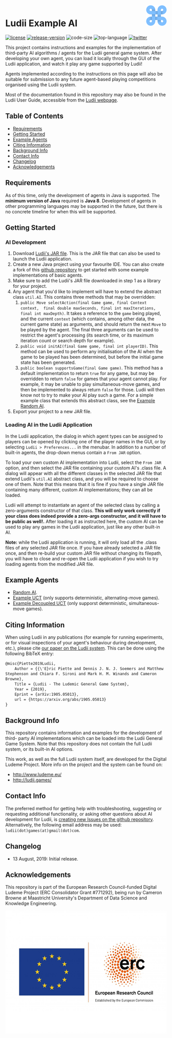 <img align="right" src="./resources/ludii-logo-64x64.png">

# Ludii Example AI

[![license](https://img.shields.io/github/license/Ludeme/LudiiExampleAI)](LICENSE)
[![release-version](https://img.shields.io/github/release-pre/Ludeme/LudiiExampleAI)](https://github.com/Ludeme/LudiiExampleAI/releases)
![code-size](https://img.shields.io/github/languages/code-size/Ludeme/LudiiExampleAI)
![top-language](https://img.shields.io/github/languages/top/Ludeme/LudiiExampleAI)
[![twitter](https://img.shields.io/twitter/follow/ludiigames?style=social)](https://twitter.com/intent/follow?screen_name=ludiigames)

This project contains instructions and examples for the implementation of 
third-party AI algorithms / agents for the Ludii general game system. After
developing your own agent, you can load it locally through the GUI of the
Ludii application, and watch it play any game supported by Ludii! 

Agents implemented according to the instructions on this page will also be
suitable for submission to any future agent-based playing competitions
organised using the Ludii system.

Most of the documentation found in this repository may also be found in
the Ludii User Guide, accessible from the 
[Ludii webpage](http://ludii.games/index.html).

## Table of Contents
- [Requirements](#requirements)
- [Getting Started](#getting-started)
- [Example Agents](#example-agents)
- [Citing Information](#citing-information)
- [Background Info](#background-info)
- [Contact Info](#contact-info)
- [Changelog](#changelog)
- [Acknowledgements](#acknowledgements)

## Requirements

As of this time, only the development of agents in Java is supported. The
**minimum version of Java** required is **Java 8**. Development of agents
in other programming languages may be supported in the future, but there
is no concrete timeline for when this will be supported.

## Getting Started

### AI Development

1. Download [Ludii's JAR file](http://ludii.games/downloads.html). This is the
JAR file that can also be used to launch the Ludii application.
2. Create a new Java project using your favourite IDE. You can also create a
fork of this [github repository](https://github.com/Ludeme/LudiiExampleAI)
to get started with some example implementations of basic agents.
3. Make sure to add the Ludii's JAR file downloaded in step 1 as a library for
your project.
4. Any agent that you'd like to implement will have to extend the abstract class
`util.AI`. This contains three methods that may be overridden:
	1. `public Move selectAction(final Game game, final Context context, 
	final double maxSeconds, final int maxIterations, final int maxDepth)`.
	It takes a reference to the `game` being played, and the current 
	`context` (which contains, among other data, the current game state) as
	arguments, and should return the next `Move` to be played by the agent. 
	The final three arguments can be used to restrict the agent's processing
	(its search time, or its maximum iteration count or search depth for example).
	2. `public void initAI(final Game game, final int playerID)`. This method can be used
	to perform any initialisation of the AI when the game to be played has been
	determined, but before the initial game state has been generated. 
	3. `public boolean supportsGame(final Game game)`. This method has a default implementation
	to return `true` for any game, but may be overridden to return `false` for games
	that your agent cannot play. For example, it may be unable to play simultaneous-move
	games, and then be implemented to always return `false` for those. Ludii will then
	know not to try to make your AI play such a game.
For a simple example class that extends this abstract class, see the 
[Example Random AI](src/random/RandomAI.java).
5. Export your project to a new JAR file.

### Loading AI in the Ludii Application

In the Ludii application, the dialog in which agent types can be assigned to
players can be opened by clicking one of the player names in the GUI, or by
selecting `Ludii > Preferences...` in the menubar. In addition to a
number of built-in agents, the drop-down menus contain a `From JAR` option.

To load your own custom AI implementation into Ludii, select the `From JAR`
option, and then select the JAR file containing your custom AI's .class file.
A dialog will appear with all the different classes in the selected JAR file
that extend Ludii's `util.AI` abstract class, and you will be required to
choose one of them. Note that this means that it is fine if you have a single
JAR file containing many different, custom AI implementations; they can all be
loaded.

Ludii will attempt to instantiate an agent of the selected class by calling
a zero-arguments constructor of that class. **This will only work correctly
if your class does indeed provide a zero-args constructor, and it will have
to be public as well!.** After loading it as instructed here, the custom AI
can be used to play any games in the Ludii application, just like any other
built-in AI.

**Note:** while the Ludii application is running, it will only load all the
.class files of any selected JAR file once. If you have already selected a
JAR file once, and then re-build your custom JAR file without changing its
filepath, you will have to close and re-open the Ludii application if you
wish to try loading agents from the modified JAR file.

## Example Agents

- [Random AI](src/random/RandomAI.java).
- [Example UCT](src/mcts/ExampleUCT.java) (only supports deterministic, alternating-move games).
- [Example Decoupled UCT](src/mcts/ExampleDUCT.java) (only supporst deterministic, simultaneous-move games).

## Citing Information

When using Ludii in any publications (for example for running experiments, or
for visual inspections of your agent's behaviour during development, etc.), 
please cite [our paper on the Ludii system](https://arxiv.org/abs/1905.05013).
This can be done using the following BibTeX entry:

	@misc{Piette2019Ludii,
		Author = {{\'E}ric Piette and Dennis J. N. J. Soemers and Matthew Stephenson and Chiara F. Sironi and Mark H. M. Winands and Cameron Browne},
		Title = {Ludii - The Ludemic General Game System},
		Year = {2019},
		Eprint = {arXiv:1905.05013},
		url = {https://arxiv.org/abs/1905.05013}
	}

## Background Info

This repository contains information and examples for the development of third-
party AI implementations which can be loaded into the Ludii General Game System.
Note that this repository does not contain the full Ludii system, or its
built-in AI options.

This work, as well as the full Ludii system itself, are developed for the
Digital Ludeme Project. More info on the project and the system can be found on:

- http://www.ludeme.eu/
- http://ludii.games/

## Contact Info

The preferred method for getting help with troubleshooting, suggesting or
requesting additional functionality, or asking other questions about AI
development for Ludii, is [creating new Issues on the github repository](https://github.com/Ludeme/LudiiExampleAI/issues).
Alternatively, the following email address may be used: `ludii(dot)games(at)gmail(dot)com`.

## Changelog

- 13 August, 2019: Initial release.

## Acknowledgements

This repository is part of the European Research Council-funded Digital Ludeme Project (ERC Consolidator Grant \#771292), being run by Cameron Browne at Maastricht University's Department of Data Science and Knowledge Engineering. 

<a href="https://erc.europa.eu/"><img src="./resources/LOGO_ERC-FLAG_EU_.jpg" title="Funded by the European Research Council" alt="European Research Council Logo" height="384"></a>
